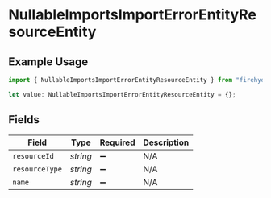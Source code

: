 # NullableImportsImportErrorEntityResourceEntity

## Example Usage

```typescript
import { NullableImportsImportErrorEntityResourceEntity } from "firehydrant-typescript-sdk/models/components";

let value: NullableImportsImportErrorEntityResourceEntity = {};
```

## Fields

| Field              | Type               | Required           | Description        |
| ------------------ | ------------------ | ------------------ | ------------------ |
| `resourceId`       | *string*           | :heavy_minus_sign: | N/A                |
| `resourceType`     | *string*           | :heavy_minus_sign: | N/A                |
| `name`             | *string*           | :heavy_minus_sign: | N/A                |